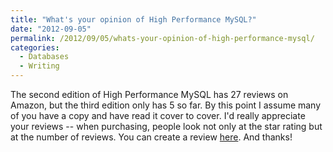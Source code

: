 ```yaml
---
title: "What's your opinion of High Performance MySQL?"
date: "2012-09-05"
permalink: /2012/09/05/whats-your-opinion-of-high-performance-mysql/
categories:
  - Databases
  - Writing
---
```

The second edition of High Performance MySQL has 27 reviews on Amazon, but the third edition only has 5 so far. By this point I assume many of you have a copy and have read it cover to cover. I'd really appreciate your reviews -- when purchasing, people look not only at the star rating but at the number of reviews. You can create a review [here][1]. And thanks!

 [1]: http://www.amazon.com/High-Performance-MySQL-Optimization-Replication/product-reviews/1449314287/
